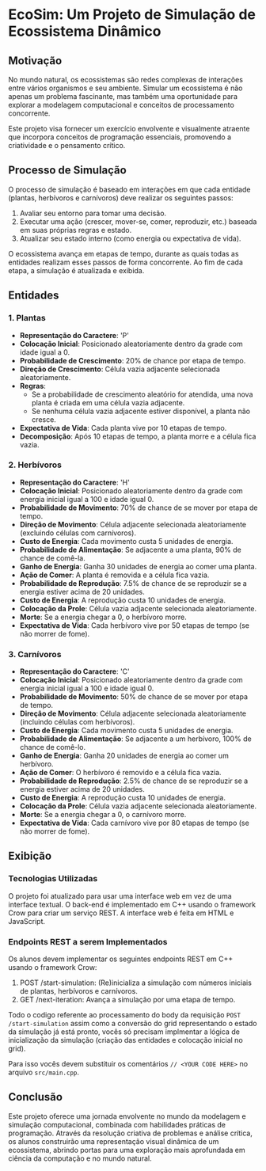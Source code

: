 # EcoSim: Um Projeto de Simulação de Ecossistema Dinâmico

## Motivação
No mundo natural, os ecossistemas são redes complexas de interações entre vários organismos e seu ambiente. Simular um ecossistema é não apenas um problema fascinante, mas também uma oportunidade para explorar a modelagem computacional e conceitos de processamento concorrente. 

Este projeto visa fornecer um exercício envolvente e visualmente atraente que incorpora conceitos de programação essenciais, promovendo a criatividade e o pensamento crítico.

## Processo de Simulação

O processo de simulação é baseado em interações em que cada entidade (plantas, herbívoros e carnívoros) deve realizar os seguintes passos:

1. Avaliar seu entorno para tomar uma decisão.
2. Executar uma ação (crescer, mover-se, comer, reproduzir, etc.) baseada em suas próprias regras e estado.
3. Atualizar seu estado interno (como energia ou expectativa de vida).

O ecossistema avança em etapas de tempo, durante as quais todas as entidades realizam esses passos de forma concorrente. Ao fim de cada etapa, a simulação é atualizada e exibida.

## Entidades
### 1. Plantas
   - **Representação do Caractere**: 'P'
   - **Colocação Inicial**: Posicionado aleatoriamente dentro da grade com idade igual a 0.
   - **Probabilidade de Crescimento**: 20% de chance por etapa de tempo.
   - **Direção de Crescimento**: Célula vazia adjacente selecionada aleatoriamente.
   - **Regras**:
     - Se a probabilidade de crescimento aleatório for atendida, uma nova planta é criada em uma célula vazia adjacente.
     - Se nenhuma célula vazia adjacente estiver disponível, a planta não cresce.
   - **Expectativa de Vida**: Cada planta vive por 10 etapas de tempo.
   - **Decomposição**: Após 10 etapas de tempo, a planta morre e a célula fica vazia.

### 2. Herbívoros
   - **Representação do Caractere**: 'H'
   - **Colocação Inicial**: Posicionado aleatoriamente dentro da grade com energia inicial igual a 100 e idade igual 0.
   - **Probabilidade de Movimento**: 70% de chance de se mover por etapa de tempo.
   - **Direção de Movimento**: Célula adjacente selecionada aleatoriamente (excluindo células com carnívoros).
   - **Custo de Energia**: Cada movimento custa 5 unidades de energia.
   - **Probabilidade de Alimentação**: Se adjacente a uma planta, 90% de chance de comê-la.
   - **Ganho de Energia**: Ganha 30 unidades de energia ao comer uma planta.
   - **Ação de Comer**: A planta é removida e a célula fica vazia.
   - **Probabilidade de Reprodução**: 7.5% de chance de se reproduzir se a energia estiver acima de 20 unidades.
   - **Custo de Energia**: A reprodução custa 10 unidades de energia.
   - **Colocação da Prole**: Célula vazia adjacente selecionada aleatoriamente.
   - **Morte**: Se a energia chegar a 0, o herbívoro morre.
   - **Expectativa de Vida**: Cada herbívoro vive por 50 etapas de tempo (se não morrer de fome).

### 3. Carnívoros
   - **Representação do Caractere**: 'C'
   - **Colocação Inicial**: Posicionado aleatoriamente dentro da grade com energia inicial igual a 100 e idade igual 0.
   - **Probabilidade de Movimento**: 50% de chance de se mover por etapa de tempo.
   - **Direção de Movimento**: Célula adjacente selecionada aleatoriamente (incluindo células com herbívoros).
   - **Custo de Energia**: Cada movimento custa 5 unidades de energia.
   - **Probabilidade de Alimentação**: Se adjacente a um herbívoro, 100% de chance de comê-lo.
   - **Ganho de Energia**: Ganha 20 unidades de energia ao comer um herbívoro.
   - **Ação de Comer**: O herbívoro é removido e a célula fica vazia.
   - **Probabilidade de Reprodução**: 2.5% de chance de se reproduzir se a energia estiver acima de 20 unidades.
   - **Custo de Energia**: A reprodução custa 10 unidades de energia.
   - **Colocação da Prole**: Célula vazia adjacente selecionada aleatoriamente.
   - **Morte**: Se a energia chegar a 0, o carnívoro morre.
   - **Expectativa de Vida**: Cada carnívoro vive por 80 etapas de tempo (se não morrer de fome).

## Exibição

### Tecnologias Utilizadas
O projeto foi atualizado para usar uma interface web em vez de uma interface textual. O back-end é implementado em C++ usando o framework Crow para criar um serviço REST. A interface web é feita em HTML e JavaScript.

### Endpoints REST a serem Implementados

Os alunos devem implementar os seguintes endpoints REST em C++ usando o framework Crow:

1. POST /start-simulation: (Re)inicializa a simulação com números iniciais de plantas, herbívoros e carnívoros.
2. GET /next-iteration: Avança a simulação por uma etapa de tempo.


Todo o codigo referente ao processamento do body da requisição `POST /start-simulation` assim como a conversão do grid representando
o estado da simulação já está pronto, vocês só precisam implmentar a lógica de inicialização da simulação (criação das entidades e colocação inicial no grid).

Para isso vocês devem substituir os comentários `// <YOUR CODE HERE>` no arquivo `src/main.cpp`.

## Conclusão
Este projeto oferece uma jornada envolvente no mundo da modelagem e simulação computacional, combinada com habilidades práticas de programação. Através da resolução criativa de problemas e análise crítica, os alunos construirão uma representação visual dinâmica de um ecossistema, abrindo portas para uma exploração mais aprofundada em ciência da computação e no mundo natural.
